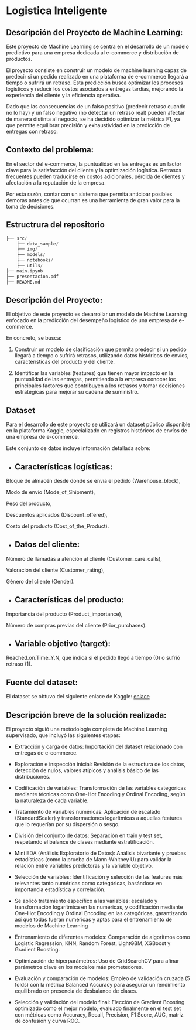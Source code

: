 # Logistica Inteligente

## Descripción del Proyecto de Machine Learning:

Este proyecto de Machine Learning se centra en el desarrollo de un modelo predictivo para una empresa dedicada al e-commerce y distribución de productos.

El proyecto consiste en construir un modelo de machine learning capaz de predecir si un pedido realizado en una plataforma de e-commerce llegará a tiempo o sufrirá un retraso. Esta predicción busca optimizar los procesos logísticos y reducir los costos asociados a entregas tardías, mejorando la experiencia del cliente y la eficiencia operativa.

Dado que las consecuencias de un falso positivo (predecir retraso cuando no lo hay) y un falso negativo (no detectar un retraso real) pueden afectar de manera distinta al negocio, se ha decidido optimizar la métrica F1, ya que permite equilibrar precisión y exhaustividad en la predicción de entregas con retraso.

## Contexto del problema:

En el sector del e-commerce, la puntualidad en las entregas es un factor clave para la satisfacción del cliente y la optimización logística.
Retrasos frecuentes pueden traducirse en costos adicionales, pérdida de clientes y afectación a la reputación de la empresa.

Por esta razón, contar con un sistema que permita anticipar posibles demoras antes de que ocurran es una herramienta de gran valor para la toma de decisiones.

## Estructrura del repositorio

```python
├── src/                
    ├── data_sample/    
    ├── img/           
    ├── models/         
    ├── notebooks/      
    ├── utils/          
├── main.ipynb          
├── presentacion.pdf    
├── README.md           
```

## Descripción del Proyecto:

El objetivo de este proyecto es desarrollar un modelo de Machine Learning enfocado en la predicción del desempeño logístico de una empresa de e-commerce.

En concreto, se busca:

1. Construir un modelo de clasificación que permita predecir si un pedido llegará a tiempo o sufrirá retrasos, utilizando datos históricos de envíos, características del producto y del cliente.

2. Identificar las variables (features) que tienen mayor impacto en la puntualidad de las entregas, permitiendo a la empresa conocer los principales factores que contribuyen a los retrasos y tomar decisiones estratégicas para mejorar su cadena de suministro.

## Dataset

Para el desarrollo de este proyecto se utilizará un dataset público disponible en la plataforma Kaggle, especializado en registros históricos de envíos de una empresa de e-commerce.

Este conjunto de datos incluye información detallada sobre:

   * ## Características logísticas:

Bloque de almacén desde donde se envía el pedido (Warehouse_block),

Modo de envío (Mode_of_Shipment),

Peso del producto,

Descuentos aplicados (Discount_offered),

Costo del producto (Cost_of_the_Product).

   * ## Datos del cliente:

Número de llamadas a atención al cliente (Customer_care_calls),

Valoración del cliente (Customer_rating),

Género del cliente (Gender).

   * ## Características del producto:

Importancia del producto (Product_importance),

Número de compras previas del cliente (Prior_purchases).

   * ## Variable objetivo (target):

Reached.on.Time_Y.N, que indica si el pedido llegó a tiempo (0) o sufrió retraso (1).

## Fuente del dataset:

El dataset se obtuvo del siguiente enlace de Kaggle:
[enlace](https://www.kaggle.com/datasets/prachi13/customer-analytics)


## Descripción breve de la solución realizada:

El proyecto siguió una metodología completa de Machine Learning supervisado, que incluyó las siguientes etapas:

* Extracción y carga de datos: Importación del dataset relacionado con entregas de e-commerce.

* Exploración e inspección inicial: Revisión de la estructura de los datos, detección de nulos, valores atípicos y análisis básico de las distribuciones.

* Codificación de variables: Transformación de las variables categóricas mediante técnicas como One-Hot Encoding y Ordinal Encoding, según la naturaleza de cada variable.

* Tratamiento de variables numéricas: Aplicación de escalado (StandardScaler) y transformaciones logarítmicas a aquellas features que lo requerían por su dispersión o sesgo.

* División del conjunto de datos: Separación en train y test set, respetando el balance de clases mediante estratificación.

* Mini EDA (Análisis Exploratorio de Datos): Análisis bivariante y pruebas estadísticas (como la prueba de Mann-Whitney U) para validar la relación entre variables predictoras y la variable objetivo.

* Selección de variables: Identificación y selección de las features más relevantes tanto numéricas como categóricas, basándose en importancia estadística y correlación.

* Se aplicó tratamiento específico a las variables: escalado y transformación logarítmica en las numéricas, y codificación mediante One-Hot Encoding y Ordinal Encoding en las categóricas, garantizando así que todas fueran numéricas y aptas para el entrenamiento de modelos de Machine Learning

* Entrenamiento de diferentes modelos: Comparación de algoritmos como Logistic Regression, KNN, Random Forest, LightGBM, XGBoost y Gradient Boosting.

* Optimización de hiperparámetros: Uso de GridSearchCV para afinar parámetros clave en los modelos más prometedores.

* Evaluación y comparación de modelos: Empleo de validación cruzada (5 folds) con la métrica Balanced Accuracy para asegurar un rendimiento equilibrado en presencia de desbalance de clases.

* Selección y validación del modelo final: Elección de Gradient Boosting optimizado como el mejor modelo, evaluado finalmente en el test set con métricas como Accuracy, Recall, Precision, F1 Score, AUC, matriz de confusión y curva ROC.